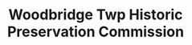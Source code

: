 ---
layout: repo
title: "Woodbridge Twp Historic Preservation Commission"
id: 12705
permalink: repos/12705/
---